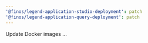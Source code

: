 ```yaml
---
'@finos/legend-application-studio-deployment': patch
'@finos/legend-application-query-deployment': patch
---
```


Update Docker images ...
